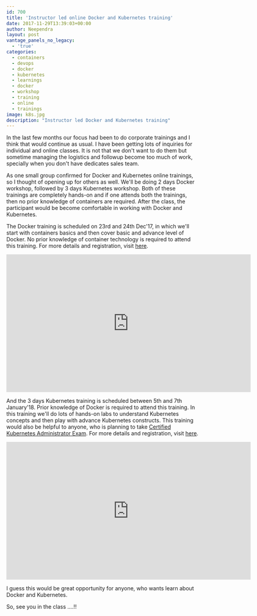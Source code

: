 ```yaml
---
id: 700
title: 'Instructor led online Docker and Kubernetes training'
date: 2017-11-29T13:39:03+00:00
author: Neependra
layout: post
vantage_panels_no_legacy:
  - 'true'
categories:
  - containers
  - devops
  - docker
  - kubernetes
  - learnings
  - docker
  - workshop
  - training
  - online
  - trainings
image: k8s.jpg 
description: "Instructor led Docker and Kubernetes training"
---
```


In the last few months our focus had been to do corporate trainings and I think that would continue as usual. I have been getting lots of inquiries for individual and online classes. It is not that we don't want to do them but sometime managing the logistics and followup become too much of work, specially when you don't have dedicates sales team. 

As one small group confirmed for Docker and Kubernetes online trainings, so I thought of opening up for others as well. We'll be doing 2 days Docker workshop, followed by 3 days Kubernetes workshop. Both of these trainings are completely hands-on and if one attends both the trainings, then no prior knowledge of containers are required. After the class, the participant would be become comfortable in working with Docker and Kubernetes. 

The Docker training is scheduled on 23rd and 24th Dec'17, in which we'll start with containers basics and then cover basic and advance level of Docker. No prior knowledge of container technology is required to attend this training. For more details and registration, visit [here](https://cloudyuga.guru/trainings/online-docker/). 

<iframe class="video" src="https://player.vimeo.com/video/244956977" width="640" height="360" frameborder="0" webkitallowfullscreen mozallowfullscreen allowfullscreen></iframe>

And the 3 days Kubernetes training is scheduled between 5th and 7th January'18. Prior knowledge of Docker is required to attend this training. In this training we'll do lots of hands-on labs to understand Kubernetes concepts and then play with advance Kubernetes constructs. This training would also be helpful to anyone, who is planning to take [Certified Kubernetes Administrator Exam](https://www.cncf.io/certification/expert/). For more details and registration, visit [here](https://cloudyuga.guru/trainings/online-kubernetes/).

<iframe class="video" src="https://player.vimeo.com/video/244989684" width="640" height="360" frameborder="0" webkitallowfullscreen mozallowfullscreen allowfullscreen></iframe>

I guess this would be great opportunity for anyone, who wants learn about Docker and Kubernetes. 

So, see you in the class ....!!

